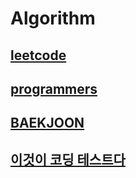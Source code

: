 # Algorithm


## [leetcode](./leetcode)

## [programmers](./programmers)

## [BAEKJOON](./BAEKJOON)

## [이것이 코딩 테스트다](./ThisIsCodingTest)



